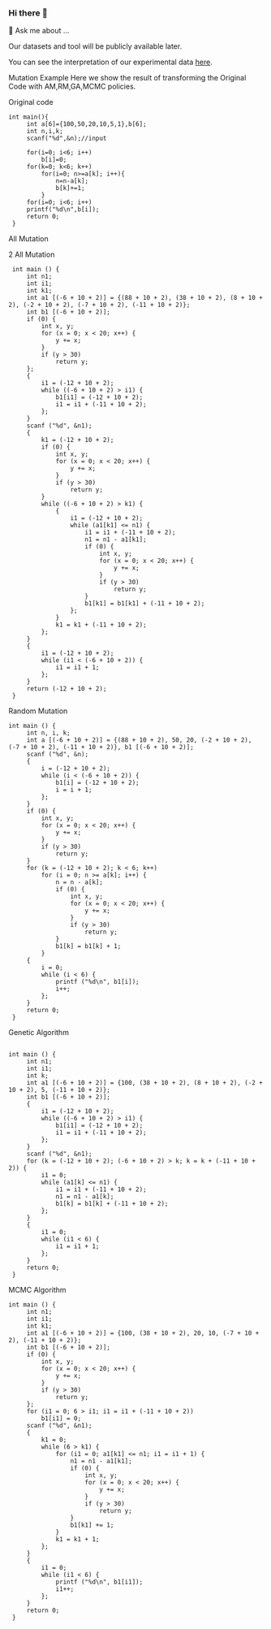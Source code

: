 ### Hi there 👋

<!--
**clonescaper/CLONESCAPER** is a ✨ _special_ ✨ repository because its `README.md` (this file) appears on your GitHub profile.

Here are some ideas to get you started:

- 🔭 I’m currently working on ...
- 🌱 I’m currently learning ...
- 👯 I’m looking to collaborate on ...
- 🤔 I’m looking for help with ...
- 💬 Ask me about ...
- 📫 How to reach me: ...
- 😄 Pronouns: ...
- ⚡ Fun fact: ...
-->
💬 Ask me about ...

Our datasets and tool will be publicly available later.

You can see the interpretation of our experimental data [here](https://clonescaper.github.io/CLONESCAPER/index.html).

Mutation Example
Here we show the result of transforming the Original Code with AM,RM,GA,MCMC policies.

Original code

```
int main(){
     int a[6]={100,50,20,10,5,1},b[6];
     int n,i,k;
     scanf("%d",&n);//input
     
     for(i=0; i<6; i++)
         b[i]=0;
     for(k=0; k<6; k++)
         for(i=0; n>=a[k]; i++){
             n=n-a[k];
             b[k]+=1;
         }
     for(i=0; i<6; i++)
     printf("%d\n",b[i]);
     return 0;
 }
 ```
All Mutation

2 All Mutation
```
 int main () {
     int n1;
     int i1;
     int k1;
     int a1 [(-6 + 10 + 2)] = {(88 + 10 + 2), (38 + 10 + 2), (8 + 10 + 2), (-2 + 10 + 2), (-7 + 10 + 2), (-11 + 10 + 2)};
     int b1 [(-6 + 10 + 2)];
     if (0) {
         int x, y;
         for (x = 0; x < 20; x++) {
             y += x;
         }
         if (y > 30)
             return y;
     };
     {
         i1 = (-12 + 10 + 2);
         while ((-6 + 10 + 2) > i1) {
             b1[i1] = (-12 + 10 + 2);
             i1 = i1 + (-11 + 10 + 2);
         };
     }
     scanf ("%d", &n1);
     {
         k1 = (-12 + 10 + 2);
         if (0) {
             int x, y;
             for (x = 0; x < 20; x++) {
                 y += x;
             }
             if (y > 30)
                 return y;
         }
         while ((-6 + 10 + 2) > k1) {
             {
                 i1 = (-12 + 10 + 2);
                 while (a1[k1] <= n1) {
                     i1 = i1 + (-11 + 10 + 2);
                     n1 = n1 - a1[k1];
                     if (0) {
                         int x, y;
                         for (x = 0; x < 20; x++) {
                             y += x;
                         }
                         if (y > 30)
                             return y;
                     }
                     b1[k1] = b1[k1] + (-11 + 10 + 2);
                 };
             }
             k1 = k1 + (-11 + 10 + 2);
         };
     }
     {
         i1 = (-12 + 10 + 2);
         while (i1 < (-6 + 10 + 2)) {
             i1 = i1 + 1;
         };
     }
     return (-12 + 10 + 2);
 }
 ```
 
Random Mutation
```
int main () {
     int n, i, k;
     int a [(-6 + 10 + 2)] = {(88 + 10 + 2), 50, 20, (-2 + 10 + 2), (-7 + 10 + 2), (-11 + 10 + 2)}, b1 [(-6 + 10 + 2)];
     scanf ("%d", &n);
     {
         i = (-12 + 10 + 2);
         while (i < (-6 + 10 + 2)) {
             b1[i] = (-12 + 10 + 2);
             i = i + 1;
         };
     }
     if (0) {
         int x, y;
         for (x = 0; x < 20; x++) {
             y += x;
         }
         if (y > 30)
             return y;
     }
     for (k = (-12 + 10 + 2); k < 6; k++)
         for (i = 0; n >= a[k]; i++) {
             n = n - a[k];
             if (0) {
                 int x, y;
                 for (x = 0; x < 20; x++) {
                     y += x;
                 }
                 if (y > 30)
                     return y;
             }
             b1[k] = b1[k] + 1;
         }
     {
         i = 0;
         while (i < 6) {
             printf ("%d\n", b1[i]);
             i++;
         };
     }
     return 0;
 }
 ```
 
Genetic Algorithm

```

int main () { 
     int n1;
     int i1;
     int k;
     int a1 [(-6 + 10 + 2)] = {100, (38 + 10 + 2), (8 + 10 + 2), (-2 + 10 + 2), 5, (-11 + 10 + 2)};
     int b1 [(-6 + 10 + 2)];
     {
         i1 = (-12 + 10 + 2);
         while ((-6 + 10 + 2) > i1) {
             b1[i1] = (-12 + 10 + 2);
             i1 = i1 + (-11 + 10 + 2);
         };
     }
     scanf ("%d", &n1);
     for (k = (-12 + 10 + 2); (-6 + 10 + 2) > k; k = k + (-11 + 10 + 2)) {
         i1 = 0;
         while (a1[k] <= n1) {
             i1 = i1 + (-11 + 10 + 2);
             n1 = n1 - a1[k];
             b1[k] = b1[k] + (-11 + 10 + 2);
         };
     }
     {
         i1 = 0;
         while (i1 < 6) {
             i1 = i1 + 1;
         };
     }
     return 0;
 }
 ```
 
MCMC Algorithm
```
int main () {
     int n1;
     int i1;
     int k1;
     int a1 [(-6 + 10 + 2)] = {100, (38 + 10 + 2), 20, 10, (-7 + 10 + 2), (-11 + 10 + 2)};
     int b1 [(-6 + 10 + 2)];
     if (0) {
         int x, y;
         for (x = 0; x < 20; x++) {
             y += x;
         }
         if (y > 30)
             return y;
     };
     for (i1 = 0; 6 > i1; i1 = i1 + (-11 + 10 + 2))
         b1[i1] = 0;
     scanf ("%d", &n1);
     {
         k1 = 0;
         while (6 > k1) {
             for (i1 = 0; a1[k1] <= n1; i1 = i1 + 1) {
                 n1 = n1 - a1[k1];
                 if (0) {
                     int x, y;
                     for (x = 0; x < 20; x++) {
                         y += x;
                     }
                     if (y > 30)
                         return y;
                 }
                 b1[k1] += 1;
             }
             k1 = k1 + 1;
         };
     }
     {
         i1 = 0;
         while (i1 < 6) {
             printf ("%d\n", b1[i1]);
             i1++;
         };
     }
     return 0;
 }
```
